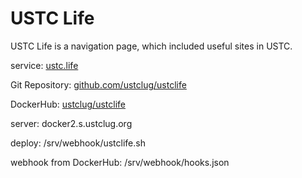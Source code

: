 # USTC Life

USTC Life is a navigation page, which included useful sites in USTC.

service: [ustc.life](http://ustc.life)

Git Repository: [github.com/ustclug/ustclife](https://github.com/ustclug/ustclife)

DockerHub: [ustclug/ustclife](https://hub.docker.com/r/ustclug/ustclife/builds/)

server: docker2.s.ustclug.org

deploy: /srv/webhook/ustclife.sh

webhook from DockerHub: /srv/webhook/hooks.json





